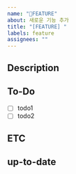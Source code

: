 ```yaml
---
name: "📒FEATURE"
about: 새로운 기능 추가
title: "[FEATURE] "
labels: feature
assignees: ""
---
```


## Description

<!-- 어떤 기능을 추가할지 작성해주세요. -->

## To-Do

- [ ] todo1
- [ ] todo2

## ETC

<!-- 기타 알려야 하는 상황을 적어주세요 -->

## up-to-date

<!-- 작업이 완료 예정인 시점을 적어주세요 -->
